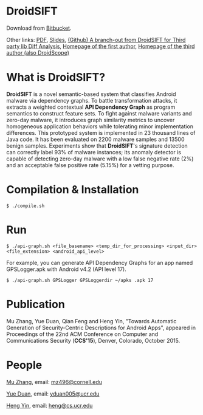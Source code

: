 # DroidSIFT

Download from [Bitbucket](https://bitbucket.org/muzhang/droidsift/src/master/).

Other links: [PDF](https://www.cs.ucr.edu/~heng/pubs/Zhang-DroidSIFT-CCS14.pdf), [Slides](https://drive.google.com/file/d/1uMi0ERYhXInfoJSQgnMOKzPaZCQFDIt1/view), [(Github) A branch-out from DroidSIFT for Third party lib Diff Analysis](https://github.com/yijiufly/thirdPartyLibAnalysis), [Homepage of the first author](https://sites.google.com/site/muzhang82/), [Homepage of the third author (also DroidScope)](https://www.cs.ucr.edu/~heng/software.html)

What is DroidSIFT?
==================

**DroidSIFT** is a novel semantic-based system that classifies Android malware via dependency graphs. To battle transformation attacks, it extracts a weighted contextual **API Dependency Graph** as program semantics to construct feature sets. To fight against malware variants and zero-day malware, it introduces graph similarity metrics to uncover homogeneous application behaviors while tolerating minor implementation differences. This prototyped system is implemented in 23 thousand lines of Java code. It has been evaluated on 2200 malware samples and 13500 benign samples. Experiments show that **DroidSIFT**'s signature detection can correctly label 93% of malware instances; its anomaly detector is capable of detecting zero-day malware with a low false negative rate (2%) and an acceptable false positive rate (5.15%) for a vetting purpose.

Compilation & Installation
===========


~~~
$ ./compile.sh
~~~


Run
=====

~~~
$ ./api-graph.sh <file_basename> <temp_dir_for_processing> <input_dir> <file_extension> <android_api_level>
~~~

For example, you can generate API Dependency Graphs for an app named GPSLogger.apk with Android v4.2 (API level 17).
~~~
$ ./api-graph.sh GPSLogger GPSLoggerdir ~/apks .apk 17
~~~

Publication
===========
Mu Zhang, Yue Duan, Qian Feng and Heng Yin, "Towards Automatic Generation of Security-Centric Descriptions for Android Apps", appeared in Proceedings of the 22nd ACM Conference on Computer and Communications Security (**CCS'15**), Denver, Colorado, October 2015.

People
=======
[Mu Zhang](https://sites.google.com/site/muzhang82), email: <mz496@cornell.edu>

[Yue Duan](https://yueduan.github.io/), email: <yduan005@ucr.edu>

[Heng Yin](http://www.cs.ucr.edu/~heng/), email: <heng@cs.ucr.edu>